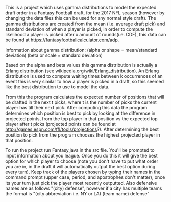 This is a project which uses gamma distributions to model the expected draft order in a Fantasy Football draft, for the 2017 NFL season (however by changing the data files this can be used for any normal style draft). The gamma distributions are created from the mean (i.e. average draft pick) and standard deviation of when a player is picked, in order to compute the likelihood a player is picked after x amount of rounds(i.e. CDF), this data can be found at https://fantasyfootballcalculator.com/adp.

Information about gamma distribution: (alpha or shape = mean/standard deviation) (beta or scale = standard deviation)

Based on the alpha and beta values this gamma distribution is actually a Erlang distribution (see wikipedia.org/wiki/Erlang_distribution). An Erlang distribution is used to compute waiting times between k occurrences of an event this is very similar to how a player is picked in a draft, so this seemed like the best distribution to use to model the data.

From this the program calculates the expected number of positions that will be drafted in the next t picks, where t is the number of picks the current player has till their next pick. After computing this data the program determines which position is best to pick by looking at the difference in projected points, from the top player in that position vs the expected top player after t picks (projected points can be found at http://games.espn.com/ffl/tools/projections?). After determining the best position to pick from the program chooses the highest projected player in that position.

To run the project run Fantasy.java in the src file. You'll be prompted to input information about you league. Once you do this it will give the best option for which player to choose (note you don't have to put what order you are in, in the draft it will automatically output the best option during every turn). Keep track of the players chosen by typing their names in the command prompt (upper case, period, and apostrophes don't matter), once its your turn just pick the player most recently outputted. Also defensive names are as follows "(city) defense", however if a city has multiple teams the format is "(city abbreviation i.e. NY or LA) (team name) defense"
